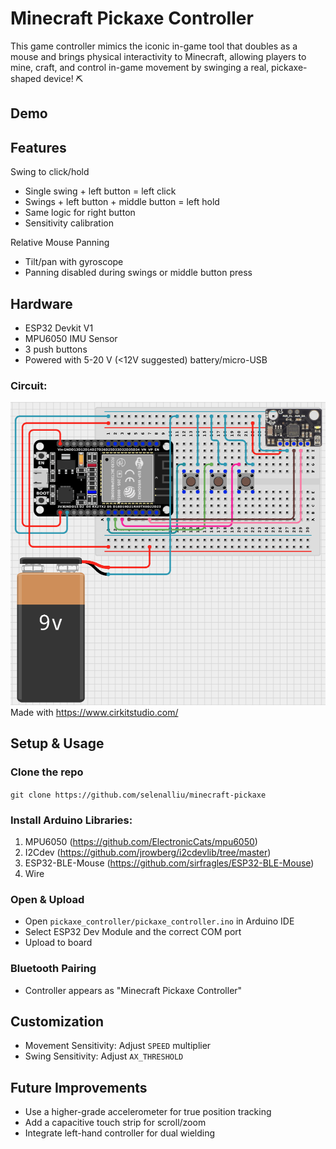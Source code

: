 # Minecraft Pickaxe Controller
This game controller mimics the iconic in-game tool that doubles as a mouse and brings physical interactivity to Minecraft, 
allowing players to mine, craft, and control in-game movement by swinging a real, pickaxe-shaped device! ⛏️

## Demo

## Features
Swing to click/hold
- Single swing + left button = left click
- Swings + left button + middle button = left hold
- Same logic for right button
- Sensitivity calibration

Relative Mouse Panning
- Tilt/pan with gyroscope
- Panning disabled during swings or middle button press

## Hardware
- ESP32 Devkit V1
- MPU6050 IMU Sensor
- 3 push buttons
- Powered with 5-20 V (<12V suggested) battery/micro-USB

### Circuit:
![Circuit diagram for Minecraft Pickaxe](https://github.com/selenalliu/minecraft-pickaxe/blob/main/pickaxe_circuit.png?raw=true)
Made with https://www.cirkitstudio.com/

## Setup & Usage
### Clone the repo 
`git clone https://github.com/selenalliu/minecraft-pickaxe`

### Install Arduino Libraries:
1) MPU6050 (https://github.com/ElectronicCats/mpu6050)
2) I2Cdev (https://github.com/jrowberg/i2cdevlib/tree/master)
3) ESP32-BLE-Mouse (https://github.com/sirfragles/ESP32-BLE-Mouse)
4) Wire
### Open & Upload
- Open `pickaxe_controller/pickaxe_controller.ino` in Arduino IDE
- Select ESP32 Dev Module and the correct COM port
- Upload to board
### Bluetooth Pairing
- Controller appears as "Minecraft Pickaxe Controller"

## Customization
- Movement Sensitivity: Adjust `SPEED` multiplier
- Swing Sensitivity: Adjust `AX_THRESHOLD`

## Future Improvements
- Use a higher-grade accelerometer for true position tracking
- Add a capacitive touch strip for scroll/zoom
- Integrate left-hand controller for dual wielding
